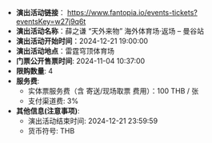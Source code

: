 - **演出活动链接**： https://www.fantopia.io/events-tickets?eventsKey=w27j9q6t
- **演出活动名称**：薛之谦 “天外来物” 海外体育场·返场 – 曼谷站
- **演出活动开始时间**：2024-12-21 19:00:00
- **演出活动地点**：雷霆穹顶体育场
- **门票公开售票时间**: 2024-11-04 10:37:00
- **限购数量**: 4
- **服务费**: 
  - 实体票服务费（含 寄送/现场取票 费用）：100 THB / 张
  - 支付渠道费: 3%
- **其他信息(注意事项)**:
  - 演出活动结束时间: 2024-12-21 23:59:59
  - 货币符号: THB